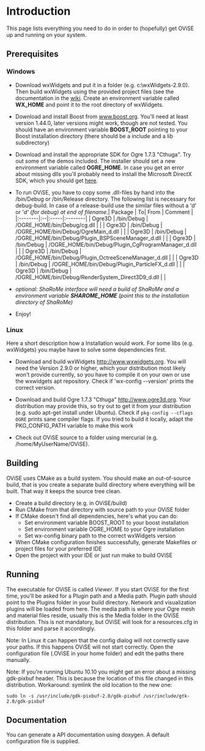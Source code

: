 # Introduction #

This page lists everything you need to do in order to (hopefully) get OViSE up and running on your system.


## Prerequisites ##

### Windows ###

  * Download wxWidgets and put it in a folder (e.g. c:\wxWidgets-2.9.0). Then build wxWidgets using the provided project files (see the documentation in the [wiki](http://wiki.wxwidgets.org/Microsoft_Visual_C%2B%2B_Guide). Create an environment variable called **WX\_HOME** and point it to the root directory of wxWidgets.

  * Download and install Boost from www.boost.org. You'll need at least version 1.44.0, later versions might work, though are not tested. You should have an environment variable **BOOST\_ROOT** pointing to your Boost installation directory (there should be a include and a lib subdirectory)

  * Download and install the appropriate SDK for Ogre 1.7.3 "Cthuga". Try out some of the demos included. The installer should set a new environment variable called **OGRE\_HOME**. In case you get an error about missing dlls you'll probably need to install the Microsoft DirectX SDK, which you should get [here](http://www.microsoft.com/downloads/details.aspx?FamilyID=ea4894b5-e98d-44f6-842d-e32147237638&DisplayLang=en).

  * To run OViSE, you have to copy some .dll-files by hand into the /bin/Debug or /bin/Release directory. The following list is necessary for debug-build. In case of a release-build use the similar files without a 'd' or '_d' (for debug) at end of filename._| Package | To| From | Comment |
|:--------|:--|:-----|:--------|
| Ogre3D  | /bin/Debug |  /OGRE\_HOME/bin/Debug/cg.dll |         |
| Ogre3D  | /bin/Debug |  /OGRE\_HOME/bin/Debug/OgreMain\_d.dll |         |
| Ogre3D  | /bin/Debug |  /OGRE\_HOME/bin/Debug/Plugin\_BSPSceneManager\_d.dll |         |
| Ogre3D  | /bin/Debug |  /OGRE\_HOME/bin/Debug/Plugin\_CgProgramManager\_d.dll |         |
| Ogre3D  | /bin/Debug |  /OGRE\_HOME/bin/Debug/Plugin\_OctreeSceneManager\_d.dll |         |
| Ogre3D  | /bin/Debug |  /OGRE\_HOME/bin/Debug/Plugin\_ParticleFX\_d.dll |         |
| Ogre3D  | /bin/Debug |  /OGRE\_HOME/bin/Debug/RenderSystem\_Direct3D9\_d.dll |         |

  * _optional: ShaRoMe interface will need a build of ShaRoMe and a environment variable **SHAROME\_HOME** (point this to the installation directory of ShaRoMe)_

  * Enjoy!

### Linux ###

Here a short description how a Installation would work. For some libs (e.g. wxWidgets) you maybe have to solve some dependencies first.

  * Download and build wxWidgets http://www.wxwidgets.org. You will need the Version 2.9.0 or higher, which your distribution most likely won't provide currently, so you have to compile it on your own or use the wxwidgets apt repository. Check if 'wx-config --version' prints the correct version.

  * Download and build Ogre 1.7.3 "Cthuga" http://www.ogre3d.org. Your distribution may provide this, so try out to get it from your distribution (e.g. sudo apt-get install under Ubuntu). Check if `pkg-config --cflags OGRE` prints sane compiler flags. If you tried to build it locally, adapt the PKG\_CONFIG\_PATH variable to make this work

  * Check out OViSE source to a folder using mercurial (e.g. /home/MyUserName/OViSE).

## Building ##
OViSE uses CMake as a build system. You should make an out-of-source build, that is you create a separate build directory where everything will be built. That way it keeps the source tree clean.

  * Create a build directory (e.g. in OViSE/build)
  * Run CMake from that directory with source path to your OViSE folder
  * If CMake doesn't find all dependencies, here's what you can do:
    * Set environment variable BOOST\_ROOT to your boost installation
    * Set environment variable OGRE\_HOME to your Ogre installation
    * Set wx-config binary path to the correct wxWidgets version
  * When CMake configuration finishes successfully, generate Makefiles or project files for your preferred IDE
  * Open the project with your IDE or just run make to build OViSE

## Running ##
The executable for OViSE is called _Viewer_. If you start OViSE for the first time, you'll be asked for a Plugin path and a Media path. Plugin path should point to the Plugins folder in your build directory. Network and visualization plugins will be loaded from here. The media path is where your Ogre mesh and material files reside, usually this is the Media folder in the OViSE distribution. This is not mandatory, but OViSE will look for a resources.cfg in this folder and parse it accordingly.

Note: In Linux it can happen that the config dialog will not correctly save your paths. If this happens OViSE will not start correctly. Open the configuration file (.OViSE in your home folder) and edit the paths there manually.

Note: If you're running Ubuntu 10.10 you might get an error about a missing gdk-pixbuf header. This is because the location of this file changed in this distribution. Workaround: symlink the old location to the new one:

` sudo ln -s /usr/include/gdk-pixbuf-2.0/gdk-pixbuf /usr/include/gtk-2.0/gdk-pixbuf `

## Documentation ##
You can generate a API documentation using doxygen. A default configuration file is supplied.